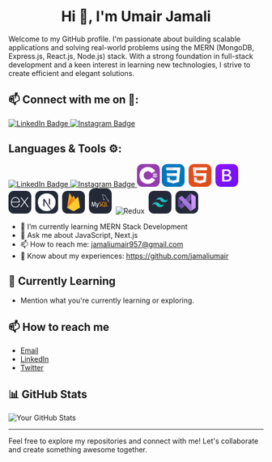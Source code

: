 <div  id="header" align="center">
  <h1>Hi 👋, I'm Umair Jamali</h1>
</div>

Welcome to my GitHub profile. I'm passionate about building scalable applications and solving real-world problems using the MERN (MongoDB, Express.js, React.js, Node.js) stack. With a strong foundation in full-stack development and a keen interest in learning new technologies, I strive to create efficient and elegant solutions.

## 📫 Connect with me on 🔗:
  <div>
  <a href="https://www.linkedin.com/in/umair-jamali/">
    <img src="https://camo.githubusercontent.com/b5ca0d668668ff247047e3ae990f6b19ba143fe20b0b1413cf1072bdfb911182/68747470733a2f2f736b696c6c69636f6e732e6465762f69636f6e733f693d6c696e6b6564696e" alt="LinkedIn Badge"/>
  </a>
  <a href="https://www.instagram.com/jamaliumair597/">
    <img src="https://camo.githubusercontent.com/e818212b5e40fd6507738970e6baa7f3ec80e6645e7af32938b731e8e0c99000/68747470733a2f2f736b696c6c69636f6e732e6465762f69636f6e733f693d696e7374616772616d" alt="Instagram Badge"/>
  </a>
</div>
  
## Languages & Tools ⚙️:
<div>
  <a href="https://camo.githubusercontent.com/f898bbaf3f178dafd38d616aab13f062a8ee3e8a07892cbdb08b068070ef417d/68747470733a2f2f736b696c6c69636f6e732e6465762f69636f6e733f693d6769742c6769746875622c7673636f6465">
    <img src="https://camo.githubusercontent.com/f898bbaf3f178dafd38d616aab13f062a8ee3e8a07892cbdb08b068070ef417d/68747470733a2f2f736b696c6c69636f6e732e6465762f69636f6e733f693d6769742c6769746875622c7673636f6465" alt="LinkedIn Badge"/>
  </a>
  <a href="https://camo.githubusercontent.com/195dd1b93b11c7bb98736d2a1842c1baafb22bd983808aec0fec890c2d824501/68747470733a2f2f736b696c6c69636f6e732e6465762f69636f6e733f693d72656163742c657870726573732c6d6f6e676f64622c6e6f64656a732c7473">
    <img src="https://camo.githubusercontent.com/195dd1b93b11c7bb98736d2a1842c1baafb22bd983808aec0fec890c2d824501/68747470733a2f2f736b696c6c69636f6e732e6465762f69636f6e733f693d72656163742c657870726573732c6d6f6e676f64622c6e6f64656a732c7473" alt="Instagram Badge"/>
  </a>
  <a>
    <img src="https://github.com/tandpfun/skill-icons/raw/main/icons/CS.svg" title="Java" alt="Java" width="45" height="45"/>
  </a>
  <a>
  <img src="https://github.com/tandpfun/skill-icons/raw/main/icons/CSS.svg" title="React" alt="React" width="45" height="45"/>&nbsp;
  </a>
  <a>
  <img src="https://github.com/tandpfun/skill-icons/raw/main/icons/HTML.svg" title="Spring" alt="Spring" width="45" height="45"/>&nbsp;
  </a>
  <a>
  <img src="https://raw.githubusercontent.com/tandpfun/skill-icons/main/icons/Bootstrap.svg" title="Material UI" alt="Material UI" width="45" height="45"/>&nbsp;
  </a>
  <a>
  <img src="https://github.com/tandpfun/skill-icons/raw/main/icons/ExpressJS-Dark.svg" title="Flutter" alt="Flutter" width="45" height="45"/>&nbsp;
  </a>
  <a>
  <img src="https://github.com/tandpfun/skill-icons/raw/main/icons/NextJS-Dark.svg" title="Redux" alt="Redux " width="45" height="45"/>&nbsp;
  <a>
   
  <a>
  <img src="https://github.com/tandpfun/skill-icons/raw/main/icons/Firebase-Dark.svg" title="Redux" alt="Redux " width="45" height="45"/>&nbsp;
  <a>
    
  <a>
  <img src="https://github.com/tandpfun/skill-icons/raw/main/icons/MySQL-Dark.svg" title="Redux" alt="Redux " width="45" height="50"/>&nbsp;
  <a>
    
  <a>
  <img src="https://github.com/tandpfun/skill-icons/raw/main/icons/Npm-Dark.svg" title="Redux" alt="Redux " width="45" height="45"/>&nbsp;
  <a>
    
  <a>
  <img src="https://github.com/tandpfun/skill-icons/raw/main/icons/TailwindCSS-Dark.svg" title="Redux" alt="Redux " width="45" height="45"/>&nbsp;
  <a>
    
  <a>
  <img src="https://github.com/tandpfun/skill-icons/raw/main/icons/VisualStudio-Dark.svg" title="Redux" alt="Redux " width="45" height="45"/>&nbsp;
  <a>
</div>




- 🌱 I’m currently learning MERN Stack Development
- 💬 Ask me about JavaScript, Next.js
- 📫 How to reach me: jamaliumair957@gmail.com
- 📄 Know about my experiences: https://github.com/jamaliumair

  
## 🌱 Currently Learning
- Mention what you're currently learning or exploring.

## 📫 How to reach me
- [Email](mailto:your.email@example.com)
- [LinkedIn](https://www.linkedin.com/in/yourusername/)
- [Twitter](https://twitter.com/yourusername/)

## 📊 GitHub Stats
![Your GitHub Stats](https://github-readme-stats.vercel.app/api?username=your-username&show_icons=true&count_private=true&hide=contribs)





---

Feel free to explore my repositories and connect with me! Let's collaborate and create something awesome together.

                                  
                                  
                                  
                                  
                                  
                                  
                                  
                                  
                                  


